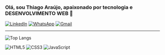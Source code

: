 ### Olá, sou Thiago Araújo, apaixonado por tecnologia e DESENVOLVIMENTO WEB 👋
[![LinkedIn](https://img.shields.io/badge/LinkedIn-0077B5?style=for-the-badge&logo=linkedin&logoColor=white)](https://www.linkedin.com/in/thiagoparaujo/)
[![WhatsApp](https://img.shields.io/badge/WhatsApp-25D366?style=for-the-badge&logo=whatsapp&logoColor=white)](https://wa.me/5574999799213)
[![Gmail](https://img.shields.io/badge/Gmail-333333?style=for-the-badge&logo=gmail&logoColor=red)](mailto:thiago.p.araujo3@gmail.com)

__________________________________________________________________________________________________________________________________________________________
![Top Langs](https://github-readme-stats.vercel.app/api/top-langs/?username=thiagoparaujo&layout=compact)

![HTML5](https://img.shields.io/badge/HTML5-E34F26?style=for-the-badge&logo=html5&logoColor=white)
![CSS3](https://img.shields.io/badge/CSS3-1572B6?style=for-the-badge&logo=css3&logoColor=white)
![JavaScript](https://img.shields.io/badge/JavaScript-F7DF1E?style=for-the-badge&logo=javascript&logoColor=black)
